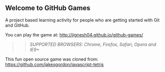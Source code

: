 ## Welcome to GitHub Games

A project based learning activity for people who are getting started with Git and GitHub.

You can play the game at: http://jignesh04.github.io/github-games/

>> _*SUPPORTED BROWSERS*: Chrome, Firefox, Safari, Opera and IE9+_

This fun open source game was cloned from: https://github.com/jakesgordon/javascript-tetris
